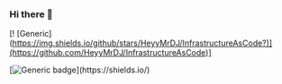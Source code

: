 ### Hi there 👋

<!--
**HeyyMrDJ/HeyyMrDJ** is a ✨ _special_ ✨ repository because its `README.md` (this file) appears on your GitHub profile.

Here are some ideas to get you started:

- 🔭 I’m currently working on ...
- 🌱 I’m currently learning ...
- 👯 I’m looking to collaborate on ...
- 🤔 I’m looking for help with ...
- 💬 Ask me about ...
- 📫 How to reach me: ...
- 😄 Pronouns: ...
- ⚡ Fun fact: ...
-->

[! [Generic] (https://img.shields.io/github/stars/HeyyMrDJ/InfrastructureAsCode?)](https://github.com/HeyyMrDJ/InfrastructureAsCode)]

[![Generic badge](https://img.shields.io/github/stars/HeyyMrDJ/InfrastructureAsCode?)](https://shields.io/)
